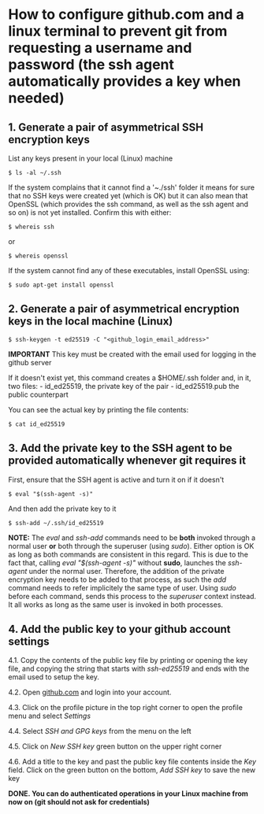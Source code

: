 # How to configure github.com and a linux terminal to prevent git from requesting a username and password (the ssh agent automatically provides a key when needed)

## 1. Generate a pair of asymmetrical SSH encryption keys
List any keys present in your local (Linux) machine


	$ ls -al ~/.ssh
	
If the system complains that it cannot find a '~./ssh' folder it means for sure that no SSH keys were created yet (which is OK) but it can also mean that OpenSSL (which provides the ssh command, as well as the ssh agent and so on) is not yet installed. Confirm this with either:
	
	$ whereis ssh

or
	
	$ whereis openssl

If the system cannot find any of these executables, install OpenSSL using:
	
	$ sudo apt-get install openssl

## 2. Generate a pair of asymmetrical encryption keys in the local machine (Linux)

	$ ssh-keygen -t ed25519 -C "<github_login_email_address>"

**IMPORTANT** This key must be created with the email used for logging in the github server

If it doesn't exist yet, this command creates a $HOME/.ssh folder and, in it, two files:
	- id_ed25519, the private key of the pair
	- id_ed25519.pub the public counterpart

You can see the actual key by printing the file contents:

	$ cat id_ed25519

## 3. Add the private key to the SSH agent to be provided automatically whenever git requires it

First, ensure that the SSH agent is active and turn it on if it doesn't

	$ eval "$(ssh-agent -s)"

And then add the private key to it

	$ ssh-add ~/.ssh/id_ed25519

**NOTE:** The *eval* and *ssh-add* commands need to be **both** invoked through a normal user **or** both through the superuser (using *sudo*). Either option is OK as long as both commands are consistent in this regard.
This is due to the fact that, calling *eval "$(ssh-agent -s)"* without **sudo**, launches the *ssh-agent* under the normal user. Therefore, the addition of the private encryption key needs to be added to that process, as such the *add* command needs to refer implicitely the same type of user. Using *sudo* before each command, sends this process to the *superuser* context instead. It all works as long as the same user is invoked in both processes.

## 4. Add the public key to your github account settings

4.1. Copy the contents of the public key file by printing or opening the key file, and copying the string that starts with *ssh-ed25519* and ends with the email used to setup the key.

4.2. Open [github.com](https://github.com) and login into your account.

4.3. Click on the profile picture in the top right corner to open the profile menu and select *Settings*

4.4. Select *SSH and GPG keys* from the menu on the left

4.5. Click on *New SSH key* green button on the upper right corner

4.6. Add a title to the key and past the public key file contents inside the *Key* field. Click on the green button on the bottom, *Add SSH key* to save the new key

**DONE. You can do authenticated operations in your Linux machine from now on (git should not ask for credentials)**



